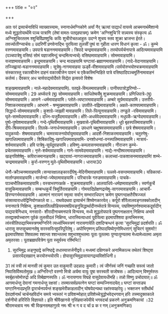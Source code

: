 +++
title = "०२"

+++
 
अतः परं द्रव्यार्चनाविधिं व्याख्यास्यामः, स्नानार्धमग्निकोणे अर्यां नैर् ऋत्यां पाद्यार्धं वायव्ये आचमनार्थमैशान्ये मध्ये शुद्धतोयार्थमि पञ्च पात्राणि (तेषां वामतः पतद्दहपात्रम्) क्रमेण 'अग्निशुचि'रि सन्न्यस्य संस्कृत्य 
ॐ अग्निशुचिरततम श्शुचिर्विप्रश्शुचिः कविः शुचीरोचतआहुतः उदग्ने शुचय स्तव शुक्रा भ्राजन्त ईरते। तवज्योतीग्प्यार्चयः॥ उदरिणीं प्रणवेनाद्भिः पूरयित्वा तुलसीं पुष्पं वा गृहीता धारण विधानं कृत्वा - ॐ। 
कुम्भे वरुणमावाहयामि। उपपात्रे षडाननमावाहयामि। त्रिपादे चन्द्रमावाहयामि। तस्योपर्यर्चनापात्रे आदित्यमावाहयामि (पञ्चपात्रेषु वसिष्ठं सोमं यज्ञाजमिन्दुं चन्दमित्यभ्यर्च) वसिष्ठमावाहयामि। सोममावाहयामि। 
यजाज्ञमावाहयामि। इन्दुमावाहयामि। चन्द मादाहयामि घण्टायां-ब्रह्माणमावाहयामि। (नादे-वेदानावाहयामि। तज्जिह्वायां-षडाननमावाहयामि। सूत्रेषु-नागमावाहया 
ऊर्ड्वे-वीशमावाहयामि।पार्वयोरुभयोश्चक्रमावाहयामि 
संस्कारस्तु रकारबीजेन दाहनं वकारबीजेन पावनं च 
एकैकस्मिन्विहिते पात्रे वसिष्ठादिपञ्चमूर्तिनामावाहनं कर्तव्यं। दैवकार् अध चार्यपाद्ययोर्देवते विद्येत इत्यपरो विशेषः 
 
शङ्खमावाहयामि। नाले-महादेवमावाहयामि). पतद्दहे-विमलमावाहयामि। पानीयपात्रोद्धरिण्यो--सोममावाहयामि। 
29 
अर्घ्यपात्रे (षु) सोममावाहयामि। साधितेष्वर्येषु शुक्रमावाहयामि। प्रणिधिपात्रे-(षु) सोममावाहयामि। आसने -धर्ममावाहयामि। 
प्लोते-त्वष्टारमावाहयामि। 
अम्बरे सूर्यमावाहयामि। 
उत्तरीये-निशाकरमावाहयामि। आभरणे - षण्मुखमावाहयामि। उपवीते-वह्निमावाहयामि। अक्षते-काश्यपमावाहयामि। 
सिद्धार्धे-सोममावाहयामि। 
कुशाग्रे-जाह्नवी मावाहयामि। 
तिले-पित्यूनावाहयामि। 
तण्डुले -रविमावाहयामि। 
घृते-सामवेदमावाहयामि। 
दध्नि-यजुर्वेदमावाहयामि। 
क्षीरे-अधर्ववेदमावाहयामि। 
मधुपर्के-ऋग्वेदमावाहयामि। 
पुष्पे-पुष्पेशमावाहयामि। गन्दे-पृथिवीमावाहयामि। मुखवासे-पृथिवीमावाहयामि। धूपे बृहस्पतिमावाहयामि। दीपे-श्रियमावाहयामि। तिलके-जनार्धनमावाहयामि। उपधाने चक्षुश्रवसमावाहयामि। छत्रे शेषमावाहयामि। पादुकय्यो- शेषमावाहयामि। चामरव्यजनयोर्वायुमावाहयामि। आदर्शे-निशाकरमावाहयामि। चतुरणेषु-खगाधिपमावाहयामि। शिबिकादिषु-खगाधिपमावाहयामि- दनशोधन्यां-वनस्पतिमावाहयामि। मात्रायं-शर्वमावाहयामि। हवि पात्रेषु-सूर्यदूवाहयामि। हविष्णु-कमलासनमावाहयामि। नीराजन कुम्भे-प्रचेतसमावाहयामि। नृत्ते-शर्वमावाहयामि। गाने-सामवेदमावाहयामि। नाद्ये-नन्दीश्वरमावाहयामि। खड्गविशेषेषु- कपिराजमानाहयामि। खट्वायां-नागराजमावाहयामि। कलाच्यां-पाकशासनमावाहयामि! 
शम्भे- चन्द्रमावाहयामि। कुर्रा-वरुणनु मूले-पृथिवीमावाहयामि। धाराया30 
 
धेनौ-क्रौञ्चनमावाहयामि।सन्यारक्षालङ्कारदीपेषु-मेदिनीमावाहयामि। 
पल्लवे-वसन्तमावाहयामि। यन्रिकायां-मार्ताण्डमावाहयामि। मार्जन्यां-ज्येष्ठामावाहयामि। परिचारके गरुडमावाहयामि। पाचके-पाञ्चभौतिकमावाहयामि। वस्त्राभरणरक्षके - शुक्रमावाहयामि। आलयाधिपे-धर्मज्ञमावाहयामि। स्वर्णकूर्चे वासुकिमावाहयामि। सम्बन्धकूर्चे त्रिमूर्तिरावाहयामि। गोमयादिप्रोक्षणद्रव्येषु-सागरमावाहयामि। आचार्ये-हिरण्यगर्भमावाहयामि। 
आत्मानं नारायणं स्मृत्वा सर्वान् सम्भाराधिपान् क्रमेण पुष्पगन्दाक्षतैरीषज्जलं संस्राव्याराधयेद्विनियोगकाले वा।.. राथयेदथवा द्रव्यार्चनं शिष्येणकारयेत्। कर्पूरो शीरैलालवङ्गतक्कोलादीन् स्नानपात्रे निक्षिप्य, कुशाक्षततिलव्रीहियवमाषप्रियङ्गुसिद्धार्थादीनर्घ्यपात्रे विन्यस्य, पद्मविष्णुपर्णश्यामाकदूर्वादीन् पाद्यपात्रेनिधाय, मनसारो- शीरादीनाचमनपात्रे विन्यस्य, मध्ये शुद्धतोयपात्रे पुष्पगनाक्षतान् निक्षिप्य अभावे तत्तद्वाक्योच्चारण पूर्वकं तुलसीदलं निक्षिप्य, धारास्वित्याधावं पूर्वयित्वा इदमापश्शिवा इत्यभिमस्त्र्य, त्वंस्त्रीतिपाद्याभिमस्त्रणमग्निरिने त्यर्ध्याभिमस्त्रणं नारायणायेति दशदिग्बन्धनं कृत्वा 'सुरभिमुद्रां प्रदर्शयति। 
ॐ धारासु सप्तसुचमानसेषु सरस्सरित्सुपरिपूरितेषु। अपोभिगृष्णन् प्रतिपादयिष्येगृणोमिधत्ताग्ं सुचिरगं सुशर्मा!! इदमापश्शिवा श्शिवतमा श्शान्ता श्शान्ततमा श्शुभाश्शुभतमाः पूताः पूततमाः पुण्याःपुण्यतमा मेध्यामेध्यतमा अमृता अमृतरसाः। पूताब्रह्मपवित्रेण पूता स्सूर्यस्य रश्मिभिः!! 
1. सुरभिमुद्र 
अङ्गुष्ठद्वे कनिष्ठद्वे तधास्यात्तर्जनीद्वये॥ मध्यमां दक्षिणकरे अनामिकाल्च तथेतरं शिष्ट्वा प्रसारयेद्सह्मान् करयोरुभयोरपि। ज्ञेयासुरभिमुद्रासायागद्रव्यविशोधिनी॥ 
 
31 
त्वं स्त्री त्वं मानसी त्वं कुमार उत वाकुमारी उदन्नादः कुमारी। त्वं जीर्णस्वं जनिं गच्छति सस्त्वं जातो निवासिर्विश्वतोमुखः॥ अग्निरिन्टो वरुणो मित्रो अर्यमा वायुः पूषा सरस्वती सजोषसः। आदित्यान् विष्णुर्मरुतः स्वर्बृहत्सोमोरुद्रो अदि तिर्बह्मणस्पतिः। ॐ नारायणाय विद्महे वासुदेवायधीमहि। तन्नो विष्णुः प्रचोदयात्॥ 
ॐ आगमार्धन्तु देवानां गमनार्धन्तु रक्षसां। तस्मात्सर्वप्रयत्नेन घण्टां सम्यज्निनादयेत्॥ 
घण्टां सन्ताड्य घण्टानिनादप्रभृति द्वारार्चनपर्यन्तं शङ्खभेरीकाहलादीन् घोषयेदन्यथा रक्षांस्यपहरेयुः। भक्तजन स्तीर्थार्थं देवदर्शनार्थं चार्चनहविर्दान समये भ्यस्तरं न प्रविशन्मोहात् प्रविशेच्चेत्रुद्धोभवेद्भगवान् हरिः तस्मादुक्तकाले दर्शनीयो हरिरिति विज्ञायते। 
इति श्रीवैखानसे नृसिंहवाजपेयीये भगवदर्चा प्रकरणे अनुक्रमणिकायां ।32 
 श्रीरामचन्राय नमः 
श्री विखनसमहागुरवे नमः 
श्री भ ग व द र्चा प्र क र णम् 
(अनुक्रमणिका) 